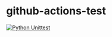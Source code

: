 # github-actions-test

[![Python Unittest](https://github.com/ShibataRyusei/github-actions-test/actions/workflows/ci.yml/badge.svg?branch=main&event=push)](https://github.com/ShibataRyusei/github-actions-test/actions/workflows/ci.yml)
